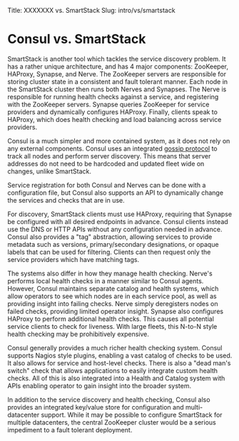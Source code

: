 Title: XXXXXXX vs. SmartStack
Slug: intro/vs/smartstack


# Consul vs. SmartStack

SmartStack is another tool which tackles the service discovery problem.
It has a rather unique architecture, and has 4 major components: ZooKeeper,
HAProxy, Synapse, and Nerve. The ZooKeeper servers are responsible for storing cluster
state in a consistent and fault tolerant manner. Each node in the SmartStack
cluster then runs both Nerves and Synapses. The Nerve is responsible for running
health checks against a service, and registering with the ZooKeeper servers.
Synapse queries ZooKeeper for service providers and dynamically configures
HAProxy. Finally, clients speak to HAProxy, which does health checking and
load balancing across service providers.

Consul is a much simpler and more contained system, as it does not rely on any external
components. Consul uses an integrated [gossip protocol](/docs/internals/gossip.html)
to track all nodes and perform server discovery. This means that server addresses
do not need to be hardcoded and updated fleet wide on changes, unlike SmartStack.

Service registration for both Consul and Nerves can be done with a configuration file,
but Consul also supports an API to dynamically change the services and checks that are in use.

For discovery, SmartStack clients must use HAProxy, requiring that Synapse be
configured with all desired endpoints in advance. Consul clients instead
use the DNS or HTTP APIs without any configuration needed in advance. Consul
also provides a "tag" abstraction, allowing services to provide metadata such
as versions, primary/secondary designations, or opaque labels that can be used for
filtering. Clients can then request only the service providers which have
matching tags.

The systems also differ in how they manage health checking.
Nerve's performs local health checks in a manner similar to Consul agents.
However, Consul maintains separate catalog and health systems, which allow
operators to see which nodes are in each service pool, as well as providing
insight into failing checks. Nerve simply deregisters nodes on failed checks,
providing limited operator insight. Synapse also configures HAProxy to perform
additional health checks. This causes all potential service clients to check for
liveness. With large fleets, this N-to-N style health checking may be prohibitively
expensive.

Consul generally provides a much richer health checking system. Consul supports
Nagios style plugins, enabling a vast catalog of checks to be used. It also
allows for service and host-level checks. There is also a "dead man's switch"
check that allows applications to easily integrate custom health checks. All of this
is also integrated into a Health and Catalog system with APIs enabling operator
to gain insight into the broader system.

In addition to the service discovery and health checking, Consul also provides
an integrated key/value store for configuration and multi-datacenter support.
While it may be possible to configure SmartStack for multiple datacenters,
the central ZooKeeper cluster would be a serious impediment to a fault tolerant
deployment.

